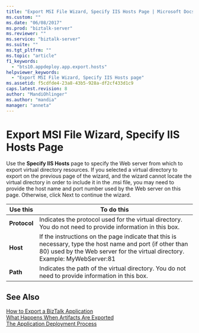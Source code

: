 ```yaml
---
title: "Export MSI File Wizard, Specify IIS Hosts Page | Microsoft Docs"
ms.custom: ""
ms.date: "06/08/2017"
ms.prod: "biztalk-server"
ms.reviewer: ""
ms.service: "biztalk-server"
ms.suite: ""
ms.tgt_pltfrm: ""
ms.topic: "article"
f1_keywords: 
  - "bts10.appdeploy.app.export.hosts"
helpviewer_keywords: 
  - "Export MSI File Wizard, Specify IIS Hosts page"
ms.assetid: f5cdfde4-23a8-43b5-928a-df2cf433d1c9
caps.latest.revision: 8
author: "MandiOhlinger"
ms.author: "mandia"
manager: "anneta"
---
```

# Export MSI File Wizard, Specify IIS Hosts Page
Use the **Specify IIS Hosts** page to specify the Web server from which to export virtual directory resources. If you selected a virtual directory to export on the previous page of the wizard, and the wizard cannot locate the virtual directory in order to include it in the .msi file, you may need to provide the host name and port number used by the Web server on this page. Otherwise, click Next to continue the wizard.  
  
|Use this|To do this|  
|--------------|----------------|  
|**Protocol**|Indicates the protocol used for the virtual directory. You do not need to provide information in this box.|  
|**Host**|If the instructions on the page indicate that this is necessary, type the host name and port (if other than 80) used by the Web server for the virtual directory. Example: MyWebServer:81|  
|**Path**|Indicates the path of the virtual directory. You do not need to provide information in this box.|  
  
## See Also  
 [How to Export a BizTalk Application](../core/how-to-export-a-biztalk-application.md)   
 [What Happens When Artifacts Are Exported](../core/what-happens-when-artifacts-are-exported.md)   
 [The Application Deployment Process](../core/the-application-deployment-process.md)